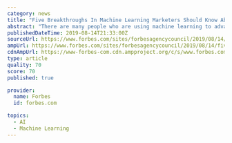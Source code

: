 ```yaml
---
category: news
title: "Five Breakthroughs In Machine Learning Marketers Should Know About"
abstract: "There are many people who are using machine learning to advance their industries and push boundaries. For the purpose of this piece, we'll define a \"breakthrough\" not only as an advancement in technology or technique but also as an important development ..."
publishedDateTime: 2019-08-14T21:33:00Z
sourceUrl: https://www.forbes.com/sites/forbesagencycouncil/2019/08/14/five-breakthroughs-in-machine-learning-marketers-should-know-about-2/
ampUrl: https://www.forbes.com/sites/forbesagencycouncil/2019/08/14/five-breakthroughs-in-machine-learning-marketers-should-know-about-2/amp/
cdnAmpUrl: https://www-forbes-com.cdn.ampproject.org/c/s/www.forbes.com/sites/forbesagencycouncil/2019/08/14/five-breakthroughs-in-machine-learning-marketers-should-know-about-2/amp/
type: article
quality: 70
score: 70
published: true

provider:
  name: Forbes
  id: forbes.com

topics:
  - AI
  - Machine Learning
---
```

